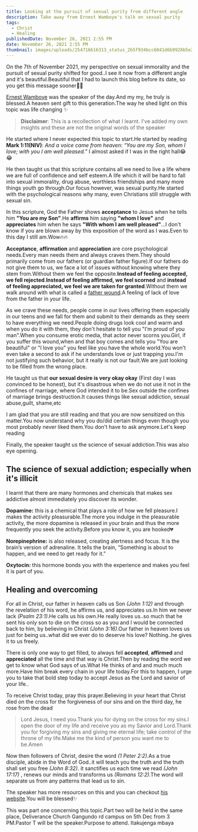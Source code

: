 ```yaml
---
title: Looking at the pursuit of sexual purity from different angle
description: Take away from Ernest Wamboye's talk on sexual purity
tags:
  - Christ
  - Healing
publishedDate: November 26, 2021 2:55 PM
date: November 26, 2021 2:55 PM
thumbnail: images/uploads/254716616313_status_2b5f934bcc6041d6b9928b5e28f79128.jpg
---
```

On the 7th of November 2021, my perspective on sexual immorality and the pursuit of sexual purity shifted for good..I see it now from a different angle and it's beautiful.Beautiful that I had to launch this blog before its date, so you get this message sooner🥳🥳

[Ernest Wamboye](https://www.penstrokes.co.ke/author/ernest/) was the speaker of the day.And my my, he truly is blessed.A heaven sent gift to this generation.The way he shed light on this topic was life changing ✨

> **Disclaimer**: This is a recollection of what I learnt. I've added my own insights and these are not the original words of the speaker

He started where I never expected this topic to start.He started by reading **Mark 1:11(NIV)**: *And a voice came from heaven: “You are my Son, whom I love; with you I am well pleased.”* I almost asked if I was in the right hall😂😂

He then taught us that this scripture contains all we need to live a life where we are full of confidence and self esteem.A life which it will be hard to fall into sexual immorality, drug abuse, worthless friendships and many more things youth go through.Our focus however, was sexual purity.He started with the psychological reasons why many, even Christians still struggle with sexual sin.

In this scripture, God the Father shows **acceptance** to Jesus when he tells him **"You are my Son"**.He **affirms** him saying **"whom I love"** and **appreciates** him when he says **"With whom I am well pleased"**...I don't know if you are blown away by this exposition of the word as I was.Even to this day I still am.Wow🔥🔥

**Acceptance**, **affirmation** and **appreciation** are core psychological needs.Every man needs them and always craves them.They should primarily come from our fathers (or guardian father figure).If our fathers do not give them to us, we face a lot of issues without knowing where they stem from.Without them we feel the opposite.**Instead of feeling accepted, we fell rejected**.**Instead of feeling affirmed, we feel scorned** and **instead of feeling appreciated, we feel we are taken for granted**.Without them we walk around with what is called a [father wound](https://danielpassini.org/father-wound/).A feeling of lack of love from the father in your life.

As we crave these needs, people come in our lives offering them especially in our teens and we fall for them and submit to their demands as they seem to have everything we need.People doing drugs look cool and warm and when you do it with them, they don't hesitate to tell you "I'm proud of you man".When you consume erotic media, that actor never scorns you.Girl, if you suffer this wound,when and that boy comes and tells you "You are beautiful" or  "I love you" you feel like you have the whole world.You won't even take a second to ask if he understands love or just trapping you.I'm not justifying such behavior, but it really is not our fault.We are just looking to be filled from the wrong place.

He taught us that **our sexual desire is very okay okay** (First day I was convinced to be honest), but it's disastrous when we do not use it not in the confines of marriage, where God intended it to be.Sex outside the confines of marriage brings destruction.It causes things like sexual addiction, sexual abuse,guilt, shame,etc

I am glad that you are still reading and that you are now sensitized on this matter.You now understand why you do/did certain things even though you most probably never liked them.You don't have to ask anymore.Let's keep reading

Finally, the speaker taught us the science of sexual addiction.This was also eye opening.

## The science of sexual addiction; especially when it's illicit

I learnt that there are many hormones and chemicals that makes sex addictive almost immediately you discover its wonder.

**Dopamine:** this is a chemical that plays a role of how we fell pleasure.I makes the activity pleasurable.The more you indulge in the pleasurable activity, the more dopamine is released in your brain and thus the more frequently you seek the activity.Before you know it, you are hooked💔

**Norepinephrine:** is also released, creating alertness and focus. It is the brain’s version of adrenaline. It tells the brain, “Something is about to happen, and we need to get ready for it.”

**Oxytocin:** this hormone bonds you with the experience and makes you feel it is part of you.

## Healing and overcoming

For all in Christ, our father in heaven calls us Son *(John 1:12)* and through the revelation of his word, he affirms us, and appreciates us.In him we never lack *(Psalm 23:1)*.He calls us his own.He really loves us..so much that he sent his only son to die on the cross so as you and I would be connected back to him, by believing in Christ *(John 3:16)*.Our father in heaven loves us just for being us..what did we ever do to deserve his love? Nothing..he gives it to us freely.

There is only one way to get filled, to always fell **accepted**, **affirmed** and **appreciated** all the time and that way is Christ.Then by reading the word we get to know what God says of us.What He thinks of and and much much more.Have him break every chain in your life today.For this to happen, I urge you to take that bold step today to accept Jesus as the Lord and savior of your life..

To receive Christ today, pray this prayer.Believing in your heart that Christ died on the cross for the forgiveness of our sins and on the third day, he rose from the dead

> Lord Jesus, I need you.Thank you for dying on the cross for my sins.I open the door of my life and receive you as my Savior and Lord.Thank you for forgiving my sins and giving me eternal life; take control of the throne of my life.Make me the kind of person you want me to be.Amen

Now then followers of Christ, desire the word *(1 Peter 2:2)*.As a true disciple, abide in the Word of God..it will teach you the truth and the truth shall set you free *(John 8:32)*. it sanctifies us each time we read *(John 17:17)* , renews our minds and transforms us *(Romans 12:2)*.The word will separate us from any patterns that lead us to sin.

The speaker has more resources on this and you can checkout [his website](https://www.penstrokes.co.ke/author/ernest/).You will be blessed✨

This was part one concerning this topic.Part two will be held in the same place, Deliverance Church Gangundo rd campus on 5th Dec from 3 PM.Pastor T will be the speaker.Purpose to attend. Itakujenga mbaya